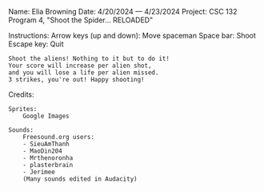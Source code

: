 Name: Elia Browning
Date: 4/20/2024 — 4/23/2024
Project: CSC 132 Program 4, "Shoot the Spider... RELOADED"

Instructions:
    Arrow keys (up and down): Move spaceman
    Space bar: Shoot
    Escape key: Quit

    Shoot the aliens! Nothing to it but to do it!
    Your score will increase per alien shot,
    and you will lose a life per alien missed.
    3 strikes, you're out! Happy shooting!

Credits:

    Sprites:
        Google Images

    Sounds:
        Freesound.org users:
        - SieuAmThanh
        - MaoDin204
        - Mrthenoronha
        - plasterbrain
        - Jerimee
        (Many sounds edited in Audacity)